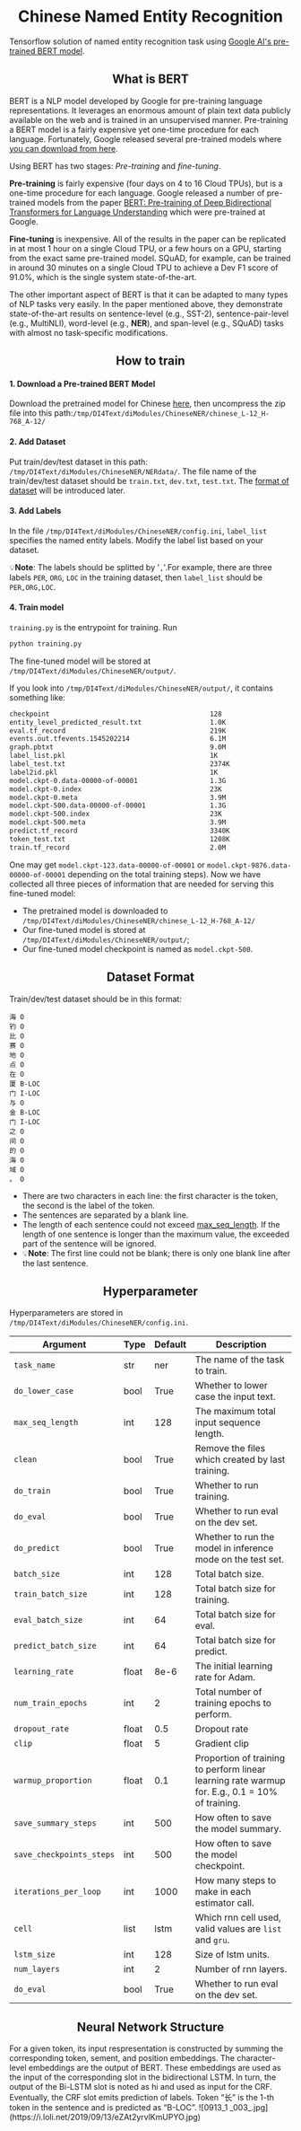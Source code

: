 <h1 align="center">Chinese Named Entity Recognition</h1>

Tensorflow solution of named entity recognition task using [Google AI's pre-trained BERT model](https://github.com/google-research/bert).

<h2 align="center">What is BERT</h2>

BERT is a NLP model developed by Google for pre-training language representations. It leverages an enormous amount of plain text data publicly available on the web and is trained in an unsupervised manner. Pre-training a BERT model is a fairly expensive yet one-time procedure for each language. Fortunately, Google released several pre-trained models where [you can download from here](https://github.com/google-research/bert#pre-trained-models).

Using BERT has two stages: *Pre-training* and *fine-tuning*.

**Pre-training** is fairly expensive (four days on 4 to 16 Cloud TPUs), but is a one-time procedure for each language. Google released a number of pre-trained models from the paper [BERT: Pre-training of Deep Bidirectional Transformers for Language Understanding](https://arxiv.org/pdf/1810.04805.pdf) which were pre-trained at Google.

**Fine-tuning** is inexpensive. All of the results in the paper can be replicated in at most 1 hour on a single Cloud TPU, or a few hours on a GPU, starting from the exact same pre-trained model. SQuAD, for example, can be trained in around 30 minutes on a single Cloud TPU to achieve a Dev F1 score of 91.0%, which is the single system state-of-the-art.

The other important aspect of BERT is that it can be adapted to many types of NLP tasks very easily. In the paper mentioned above, they demonstrate state-of-the-art results on sentence-level (e.g., SST-2), sentence-pair-level (e.g., MultiNLI), word-level (e.g., **NER**), and span-level (e.g., SQuAD) tasks with almost no task-specific modifications.


<h2 align="center">How to train</h2>

#### 1. Download a Pre-trained BERT Model
Download the pretrained model for Chinese [here](https://storage.googleapis.com/bert_models/2018_11_03/chinese_L-12_H-768_A-12.zip), then uncompress the zip file into this path:`/tmp/DI4Text/diModules/ChineseNER/chinese_L-12_H-768_A-12/`

#### 2. Add Dataset
Put train/dev/test dataset in this path: `/tmp/DI4Text/diModules/ChineseNER/NERdata/`. The file name of the train/dev/test dataset should be `train.txt`, `dev.txt`, `test.txt`. The [format of dataset](#dataset-format) will be introduced later.

#### 3. Add Labels
In the file `/tmp/DI4Text/diModules/ChineseNER/config.ini`, `label_list` specifies the named entity labels. Modify the label list based on your dataset. 

:bulb:**Note**: The labels should be splitted by '`,`'.For example, there are three labels `PER`, `ORG`, `LOC` in the training dataset, then `label_list` should be `PER,ORG,LOC`.

#### 4. Train model
`training.py` is the entrypoint for training. Run 
```python
python training.py
```
The fine-tuned model will be stored at `/tmp/DI4Text/diModules/ChineseNER/output/`.

If you look into `/tmp/DI4Text/diModules/ChineseNER/output/`, it contains something like:
```bash
checkpoint                                        128
entity_level_predicted_result.txt                 1.0K
eval.tf_record                                    219K
events.out.tfevents.1545202214                    6.1M
graph.pbtxt                                       9.0M
label_list.pkl                                    1K
label_test.txt                                    2374K
label2id.pkl                                      1K
model.ckpt-0.data-00000-of-00001                  1.3G
model.ckpt-0.index                                23K
model.ckpt-0.meta                                 3.9M
model.ckpt-500.data-00000-of-00001                1.3G
model.ckpt-500.index                              23K
model.ckpt-500.meta                               3.9M
predict.tf_record                                 3340K
token_test.txt                                    1208K
train.tf_record                                   2.0M
```

One may get `model.ckpt-123.data-00000-of-00001` or `model.ckpt-9876.data-00000-of-00001` depending on the total training steps). Now we have collected all three pieces of information that are needed for serving this fine-tuned model:
- The pretrained model is downloaded to `/tmp/DI4Text/diModules/ChineseNER/chinese_L-12_H-768_A-12/`
- Our fine-tuned model is stored at `/tmp/DI4Text/diModules/ChineseNER/output/`;
- Our fine-tuned model checkpoint is named as `model.ckpt-500`.


<h2 align="center" id="dataset-format">Dataset Format</h2>

Train/dev/test dataset should be in this format:
```
海 O
钓 O
比 O
赛 O
地 O
点 O
在 O
厦 B-LOC
门 I-LOC
与 O
金 B-LOC
门 I-LOC
之 O
间 O
的 O
海 O
域 O
。 O
```
*   There are two characters in each line: the first character is the token, the second is the label of the token. 
*   The sentences are separated by a blank line. 
*   The length of each sentence could not exceed [max_seq_length](#max_seq_length). If the length of one sentence is longer than the maximum value, the exceeded part of the sentence will be ignored.
*   :bulb:**Note**: The first line could not be blank; there is only one blank line after the last sentence.

<h2 align="center" id="hyperparameter">Hyperparameter</h2>

Hyperparameters are stored in `/tmp/DI4Text/diModules/ChineseNER/config.ini`.

| Argument | Type | Default | Description |
|--------------------|------|-------------|----------------------------------------------------------------------------------------------------------------------------------------------------------------|
| `task_name` | str | ner | The name of the task to train. |
| `do_lower_case`| bool |True| Whether to lower case the input text. |
| <span id="max_seq_length">`max_seq_length`</span>| int | 128 | The maximum total input sequence length. |
| `clean` | bool | True | Remove the files which created by last training. |  
| `do_train` | bool | True | Whether to run training. |
| `do_eval` | bool | True | Whether to run eval on the dev set. |
| `do_predict` | bool | True | Whether to run the model in inference mode on the test set. |
| `batch_size` | int | 128 | Total batch size. |
| `train_batch_size` | int | 128 | Total batch size for training. |
| `eval_batch_size` | int | 64 | Total batch size for eval. |
| `predict_batch_size` | int | 64 | Total batch size for predict. |
| `learning_rate` | float | 8e-6| The initial learning rate for Adam. |
| `num_train_epochs` | int | 2 | Total number of training epochs to perform. |
| `dropout_rate` | float | 0.5 | Dropout rate |
| `clip` | float | 5 | Gradient clip |
| `warmup_proportion` | float | 0.1 | Proportion of training to perform linear learning rate warmup for. E.g., 0.1 = 10% of training.|
| `save_summary_steps` | int | 500 | How often to save the model summary. |
| `save_checkpoints_steps` | int | 500 | How often to save the model checkpoint. |
| `iterations_per_loop` | int | 1000 | How many steps to make in each estimator call. |
| `cell` | list | lstm | Which rnn cell used, valid values are `list` and `gru`.|
| `lstm_size` | int | 128 | Size of lstm units. |
| `num_layers` | int | 2 | Number of rnn layers. | 
| `do_eval` | bool | True | Whether to run eval on the dev set. |

<h2 align="center" >Neural Network Structure</h2>
For a given token, its input respresentation is constructed by summing the corresponding token, sement, and position embeddings. The character-level embeddings are the output of BERT. These embeddings are used as the input of the corresponding slot in the bidirectional LSTM. In turn, the output of the Bi-LSTM slot is noted as hi and used as input for the CRF. Eventually, the CRF slot emits prediction of labels. Token “长” is the 1-th token in the sentence and is predicted as “B-LOC”.
![0913_1 _003_.jpg](https://i.loli.net/2019/09/13/eZAt2yrvlKmUPYO.jpg)


